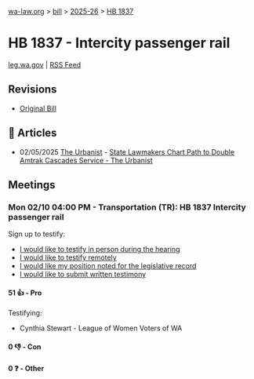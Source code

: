 [wa-law.org](/) > [bill](/bill/) > [2025-26](/bill/2025-26/) > [HB 1837](/bill/2025-26/hb/1837/)

# HB 1837 - Intercity passenger rail
[leg.wa.gov](https://app.leg.wa.gov/billsummary?BillNumber=1837&Year=2025&Initiative=false) | [RSS Feed](./rss.xml)

## Revisions
* [Original Bill](1/)

## 📰 Articles
* 02/05/2025 [The Urbanist](/org/the_urbanist/) - [State Lawmakers Chart Path to Double Amtrak Cascades Service - The Urbanist](https://www.theurbanist.org/2025/02/05/lawmakers-path-to-double-amtrak-cascades-service/#:~:text=House%20Bill%201837)

## Meetings
### Mon 02/10 04:00 PM - Transportation (TR): HB 1837 Intercity passenger rail
Sign up to testify:
* [I would like to testify in person during the hearing](https://app.leg.wa.gov/csi/Testifier/Add?chamber=House&mId=32707&aId=163524&caId=25662&tId=1)
* [I would like to testify remotely](https://app.leg.wa.gov/csi/Testifier/Add?chamber=House&mId=32707&aId=163524&caId=25662&tId=2)
* [I would like my position noted for the legislative record](https://app.leg.wa.gov/csi/Testifier/Add?chamber=House&mId=32707&aId=163524&caId=25662&tId=3)
* [I would like to submit written testimony](https://app.leg.wa.gov/csi/Testifier/Add?chamber=House&mId=32707&aId=163524&caId=25662&tId=4)

#### 51 👍 - Pro
Testifying:
* Cynthia Stewart - League of Women Voters of WA

#### 0 👎 - Con

#### 0 ❓ - Other
